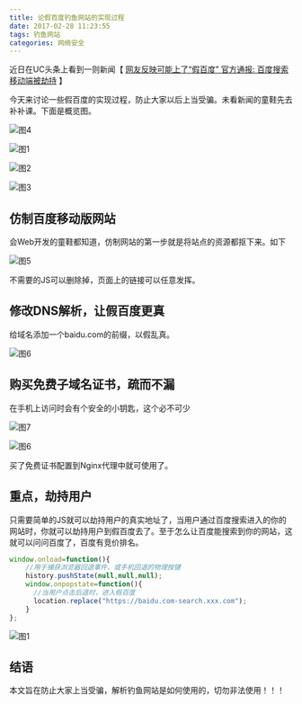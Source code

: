 ```yaml
---
title: 论假百度钓鱼网站的实现过程
date: 2017-02-28 11:23:55
tags: 钓鱼网站
categories: 网络安全
---
```


近日在UC头条上看到一则新闻【 [网友反映可能上了“假百度” 官方通报: 百度搜索移动端被劫持](http://s4.uczzd.cn/webapp/webview/article/news.html?app=uc-iflow&aid=11171023406464140368&cid=100&zzd_from=uc-iflow&uc_param_str=dndseiwifrvesvntgipf&rd_type=share&pagetype=share&btifl=100&sdkdeep=2&sdksid=0c5f4a3f-05fc-3b4b-31c0-d46547976a9c) 】

今天来讨论一些假百度的实现过程，防止大家以后上当受骗。未看新闻的童鞋先去补补课。下面是概览图。

<!-- more -->

![图4](http://pgl9fxcdp.bkt.clouddn.com//baidujiechi/11.jpeg)



![图1](http://pgl9fxcdp.bkt.clouddn.com//baidujiechi/3808128865864021669.gif)



![图2](http://pgl9fxcdp.bkt.clouddn.com//baidujiechi/9441059036682491460.gif)



![图3](http://pgl9fxcdp.bkt.clouddn.com//baidujiechi/16902136286144840252.gif)



## 仿制百度移动版网站

会Web开发的童鞋都知道，仿制网站的第一步就是将站点的资源都抠下来。如下

![图5](http://pgl9fxcdp.bkt.clouddn.com//baidujiechi/2222.jpeg)



不需要的JS可以删除掉，页面上的链接可以任意发挥。



## 修改DNS解析，让假百度更真

给域名添加一个baidu.com的前缀，以假乱真。

![图6](http://pgl9fxcdp.bkt.clouddn.com//baidujiechi/33333.jpeg)



## 购买免费子域名证书，疏而不漏

在手机上访问时会有个安全的小钥匙，这个必不可少

![图7](http://pgl9fxcdp.bkt.clouddn.com//baidujiechi/55555.png)



![图6](http://pgl9fxcdp.bkt.clouddn.com//baidujiechi/44444.jpeg)

买了免费证书配置到Nginx代理中就可使用了。



## 重点，劫持用户

只需要简单的JS就可以劫持用户的真实地址了，当用户通过百度搜索进入的你的网站时，你就可以劫持用户到假百度去了。至于怎么让百度能搜索到你的网站，这就可以问问百度了，百度有竞价排名。

```javascript
window.onload=function(){
    //用于捕获浏览器回退事件，或手机回退的物理按键
    history.pushState(null,null,null);
    window.onpopstate=function(){
      //当用户点击后退时，进入假百度
      location.replace("https://baidu.com-search.xxx.com");
    }
};
```



![图1](http://pgl9fxcdp.bkt.clouddn.com//baidujiechi/3808128865864021669.gif)



## 结语

本文旨在防止大家上当受骗，解析钓鱼网站是如何使用的，切勿非法使用！！！
